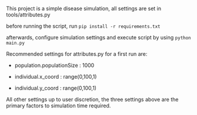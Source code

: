 This project is a simple disease simulation, all settings are set in tools/attributes.py

before running the script, run `pip install -r requirements.txt`

afterwards, configure simulation settings and execute script by using `python main.py`

Recommended settings for attributes.py for a first run are:

- population.populationSize : 1000

- individual.x_coord : range(0,100,1)

- individual.y_coord : range(0,100,1)

  

All other settings up to user discretion, the three settings above are the primary factors to simulation time required.